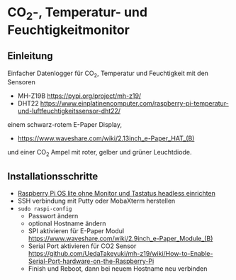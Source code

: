 # CO<sub>2</sub>-, Temperatur- und Feuchtigkeitmonitor

## Einleitung
Einfacher Datenlogger für CO<sub>2</sub>, Temperatur und Feuchtigkeit mit den Sensoren
* MH-Z19B https://pypi.org/project/mh-z19/
* DHT22 https://www.einplatinencomputer.com/raspberry-pi-temperatur-und-luftfeuchtigkeitssensor-dht22/

einem schwarz-rotem E-Paper Display,
* https://www.waveshare.com/wiki/2.13inch_e-Paper_HAT_(B)

und einer CO<sub>2</sub> Ampel mit roter, gelber und grüner Leuchtdiode.


## Installationsschritte
* [Raspberry Pi OS lite ohne Monitor und Tastatus headless einrichten](https://www.tutonaut.de/anleitung-raspberry-pi-ohne-monitor-und-tastatur-headless-einrichten/)
* SSH verbindung mit Putty oder MobaXterm herstellen
* `sudo raspi-config`
  * Passwort ändern
  * optional Hostname ändern
  * SPI aktivieren für E-Paper Modul https://www.waveshare.com/wiki/2.9inch_e-Paper_Module_(B)
  * Serial Port aktivieren für CO2 Sensor https://github.com/UedaTakeyuki/mh-z19/wiki/How-to-Enable-Serial-Port-hardware-on-the-Raspberry-Pi
  * Finish und Reboot, dann bei neuem Hostname neu verbinden

  
  
  
  
  
